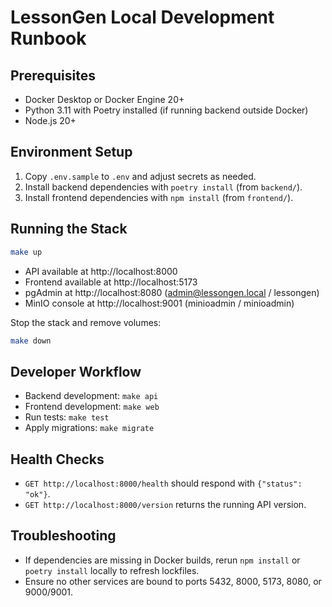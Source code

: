 # LessonGen Local Development Runbook

## Prerequisites
- Docker Desktop or Docker Engine 20+
- Python 3.11 with Poetry installed (if running backend outside Docker)
- Node.js 20+

## Environment Setup
1. Copy `.env.sample` to `.env` and adjust secrets as needed.
2. Install backend dependencies with `poetry install` (from `backend/`).
3. Install frontend dependencies with `npm install` (from `frontend/`).

## Running the Stack
```bash
make up
```
- API available at http://localhost:8000
- Frontend available at http://localhost:5173
- pgAdmin at http://localhost:8080 (admin@lessongen.local / lessongen)
- MinIO console at http://localhost:9001 (minioadmin / minioadmin)

Stop the stack and remove volumes:
```bash
make down
```

## Developer Workflow
- Backend development: `make api`
- Frontend development: `make web`
- Run tests: `make test`
- Apply migrations: `make migrate`

## Health Checks
- `GET http://localhost:8000/health` should respond with `{"status": "ok"}`.
- `GET http://localhost:8000/version` returns the running API version.

## Troubleshooting
- If dependencies are missing in Docker builds, rerun `npm install` or `poetry install` locally
  to refresh lockfiles.
- Ensure no other services are bound to ports 5432, 8000, 5173, 8080, or 9000/9001.
